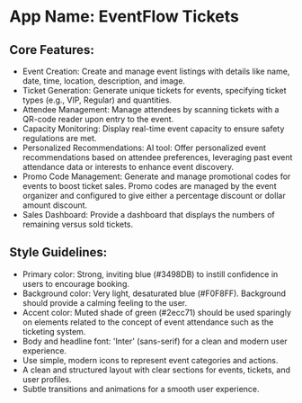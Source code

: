 # **App Name**: EventFlow Tickets

## Core Features:

- Event Creation: Create and manage event listings with details like name, date, time, location, description, and image.
- Ticket Generation: Generate unique tickets for events, specifying ticket types (e.g., VIP, Regular) and quantities.
- Attendee Management: Manage attendees by scanning tickets with a QR-code reader upon entry to the event.
- Capacity Monitoring: Display real-time event capacity to ensure safety regulations are met.
- Personalized Recommendations: AI tool: Offer personalized event recommendations based on attendee preferences, leveraging past event attendance data or interests to enhance event discovery.
- Promo Code Management: Generate and manage promotional codes for events to boost ticket sales. Promo codes are managed by the event organizer and configured to give either a percentage discount or dollar amount discount.
- Sales Dashboard: Provide a dashboard that displays the numbers of remaining versus sold tickets.

## Style Guidelines:

- Primary color: Strong, inviting blue (#3498DB) to instill confidence in users to encourage booking.
- Background color: Very light, desaturated blue (#F0F8FF). Background should provide a calming feeling to the user.
- Accent color: Muted shade of green (#2ecc71) should be used sparingly on elements related to the concept of event attendance such as the ticketing system.
- Body and headline font: 'Inter' (sans-serif) for a clean and modern user experience.
- Use simple, modern icons to represent event categories and actions.
- A clean and structured layout with clear sections for events, tickets, and user profiles.
- Subtle transitions and animations for a smooth user experience.
